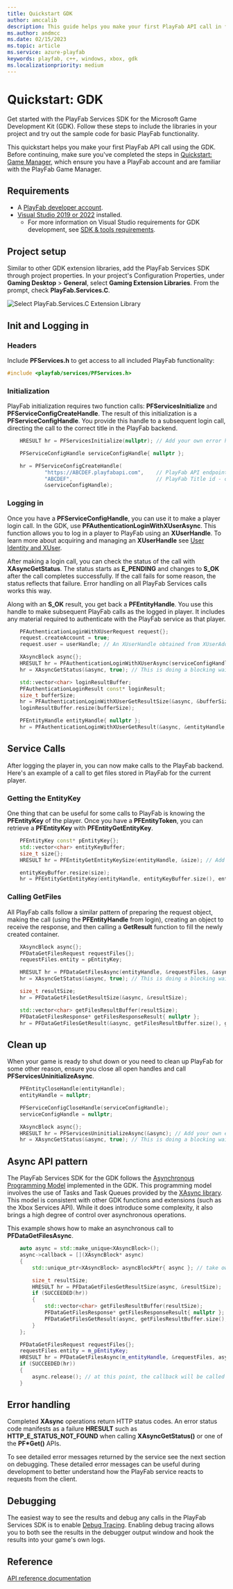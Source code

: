 ```yaml
---
title: Quickstart GDK
author: amccalib
description: This guide helps you make your first PlayFab API call in from the GDK.
ms.author: andmcc
ms.date: 02/15/2023
ms.topic: article
ms.service: azure-playfab
keywords: playfab, c++, windows, xbox, gdk
ms.localizationpriority: medium
---
```


# Quickstart: GDK

Get started with the PlayFab Services SDK for the Microsoft Game Development Kit (GDK). Follow these steps to include the libraries in your project and try out the sample code for basic PlayFab functionality.

This quickstart helps you make your first PlayFab API call using the GDK. Before continuing, make sure you've completed the steps in [Quickstart: Game Manager](../../gamemanager/quickstart.md), which ensure you have a PlayFab account and are familiar with the PlayFab Game Manager.

## Requirements

- A [PlayFab developer account](https://developer.playfab.com).  
- [Visual Studio 2019 or 2022](https://visualstudio.microsoft.com/) installed.
  - For more information on Visual Studio requirements for GDK development, see [SDK & tools requirements](/gaming/gdk/_content/gc/getstarted/overviews/sdk-and-tools#install-visual-studio).

## Project setup

Similar to other GDK extension libraries, add the PlayFab Services SDK through project properties. In your project's Configuration Properties, under __Gaming Desktop__ > __General__, select __Gaming Extension Libraries__. From the prompt, check __PlayFab.Services.C__.

![Select PlayFab.Services.C Extension Library](./media/gdk1.png)

## Init and Logging in

### Headers

Include __PFServices.h__ to get access to all included PlayFab functionality:

```cpp
#include <playfab/services/PFServices.h>
```

### Initialization

PlayFab initialization requires two function calls: __PFServicesInitialize__ and __PFServiceConfigCreateHandle__. The result of this initialization is a __PFServiceConfigHandle__. You provide this handle to a subsequent login call, directing the call to the correct title in the PlayFab backend.

```cpp
    HRESULT hr = PFServicesInitialize(nullptr); // Add your own error handling when FAILED(hr) == true

    PFServiceConfigHandle serviceConfigHandle{ nullptr };

    hr = PFServiceConfigCreateHandle(
            "https://ABCDEF.playfabapi.com",    // PlayFab API endpoint - obtained in the Game Manager
            "ABCDEF",                           // PlayFab Title id - obtained in the Game Manager
            &serviceConfigHandle);
```

### Logging in

Once you have a __PFServiceConfigHandle__, you can use it to make a player login call. In the GDK, use __PFAuthenticationLoginWithXUserAsync__. This function allows you to log in a player to PlayFab using an __XUserHandle__. To learn more about acquiring and managing an __XUserHandle__ see [User Identity and XUser](/gaming/gdk/_content/gc/system/overviews/user/player-identity-xuser).

After making a login call, you can check the status of the call with __XAsyncGetStatus__. The status starts as __E_PENDING__ and changes to __S_OK__ after the call completes successfully. If the call fails for some reason, the status reflects that failure. Error handling on all PlayFab Services calls works this way.

Along with an __S_OK__ result, you get back a __PFEntityHandle__. You use this handle to make subsequent PlayFab calls as the logged in player. It includes any material required to authenticate with the PlayFab service as that player.

```cpp
    PFAuthenticationLoginWithXUserRequest request{};
    request.createAccount = true;
    request.user = userHandle; // An XUserHandle obtained from XUserAddAsync

    XAsyncBlock async{};
    HRESULT hr = PFAuthenticationLoginWithXUserAsync(serviceConfigHandle, &request, &async); // Add your own error handling when FAILED(hr) == true
    hr = XAsyncGetStatus(&async, true); // This is doing a blocking wait for completion, but you can use the XAsyncBlock to set a callback instead for async style usage

    std::vector<char> loginResultBuffer;
    PFAuthenticationLoginResult const* loginResult;
    size_t bufferSize;
    hr = PFAuthenticationLoginWithXUserGetResultSize(&async, &bufferSize);
    loginResultBuffer.resize(bufferSize);

    PFEntityHandle entityHandle{ nullptr };
    hr = PFAuthenticationLoginWithXUserGetResult(&async, &entityHandle, loginResultBuffer.size(), loginResultBuffer.data(), &loginResult, nullptr);
```

## Service Calls

After logging the player in, you can now make calls to the PlayFab backend. Here's an example of a call to get files stored in PlayFab for the current player.

### Getting the EntityKey

One thing that can be useful for some calls to PlayFab is knowing the __PFEntityKey__ of the player. Once you have a __PFEntityToken__, you can retrieve a __PFEntityKey__ with __PFEntityGetEntityKey__.

```cpp
    PFEntityKey const* pEntityKey{};
    std::vector<char> entityKeyBuffer;
    size_t size{};
    HRESULT hr = PFEntityGetEntityKeySize(entityHandle, &size); // Add your own error handling when FAILED(hr) == true

    entityKeyBuffer.resize(size);
    hr = PFEntityGetEntityKey(entityHandle, entityKeyBuffer.size(), entityKeyBuffer.data(), &pEntityKey, nullptr);
```

### Calling GetFiles

All PlayFab calls follow a similar pattern of preparing the request object, making the call (using the __PFEntityHandle__ from login), creating an object to receive the response, and then calling a __GetResult__ function to fill the newly created container. 

```cpp
    XAsyncBlock async{};
    PFDataGetFilesRequest requestFiles{};
    requestFiles.entity = pEntityKey;

    HRESULT hr = PFDataGetFilesAsync(entityHandle, &requestFiles, &async); // Add your own error handling when FAILED(hr) == true
    hr = XAsyncGetStatus(&async, true); // This is doing a blocking wait for completion, but you can use the XAsyncBlock to set a callback instead for async style usage

    size_t resultSize;
    hr = PFDataGetFilesGetResultSize(&async, &resultSize);

    std::vector<char> getFilesResultBuffer(resultSize);
    PFDataGetFilesResponse* getFilesResponseResult{ nullptr };
    hr = PFDataGetFilesGetResult(&async, getFilesResultBuffer.size(), getFilesResultBuffer.data(), &getFilesResponseResult, nullptr);
```

## Clean up

When your game is ready to shut down or you need to clean up PlayFab for some other reason, ensure you close all open handles and call __PFServicesUninitializeAsync__.

```cpp
    PFEntityCloseHandle(entityHandle);
    entityHandle = nullptr;

    PFServiceConfigCloseHandle(serviceConfigHandle);
    serviceConfigHandle = nullptr;

    XAsyncBlock async{};
    HRESULT hr = PFServicesUninitializeAsync(&async); // Add your own error handling when FAILED(hr) == true
    hr = XAsyncGetStatus(&async, true); // This is doing a blocking wait for completion, but you can use the XAsyncBlock to set a callback instead for async style usage
```

## Async API pattern

The PlayFab Services SDK for the GDK follows the [Asynchronous Programming Model](/gaming/gdk/_content/gc/system/overviews/async-programming-model) implemented in the GDK. This programming model involves the use of Tasks and Task Queues provided by the [XAsync library](/gaming/gdk/_content/gc/system/overviews/async-libraries/async-library-xasync). This model is consistent with other GDK functions and extensions (such as the Xbox Services API). While it does introduce some complexity, it also brings a high degree of control over asynchronous operations.

This example shows how to make an asynchronous call to __PFDataGetFilesAsync__.

```cpp
    auto async = std::make_unique<XAsyncBlock>();
    async->callback = [](XAsyncBlock* async)
    {
        std::unique_ptr<XAsyncBlock> asyncBlockPtr{ async }; // take ownership of XAsyncBlock

        size_t resultSize;
        HRESULT hr = PFDataGetFilesGetResultSize(async, &resultSize);
        if (SUCCEEDED(hr))
        {
            std::vector<char> getFilesResultBuffer(resultSize);
            PFDataGetFilesResponse* getFilesResponseResult{ nullptr };
            PFDataGetFilesGetResult(async, getFilesResultBuffer.size(), getFilesResultBuffer.data(), &getFilesResponseResult, nullptr);
        }
    };

    PFDataGetFilesRequest requestFiles{};
    requestFiles.entity = m_pEntityKey;
    HRESULT hr = PFDataGetFilesAsync(m_entityHandle, &requestFiles, async.get());
    if (SUCCEEDED(hr))
    {
        async.release(); // at this point, the callback will be called so release the unique ptr
    }

```

## Error handling

Completed **XAsync** operations return HTTP status codes. An error status code manifests as a failure **HRESULT** such as **HTTP_E_STATUS_NOT_FOUND** when calling **XAsyncGetStatus()** or one of the **PF*Get()** APIs.

To see detailed error messages returned by the service see the next section on debugging. These detailed error messages can be useful during development to better understand how the PlayFab service reacts to requests from the client.

## Debugging

The easiest way to see the results and debug any calls in the PlayFab Services SDK is to enable [Debug Tracing](./tracing.md). Enabling debug tracing allows you to both see the results in the debugger output window and hook the results into your game's own logs.

## Reference

[API reference documentation](../../api-references/c/pfauthentication/pfauthentication_members.md)
